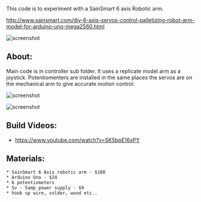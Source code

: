 
This code is to experiment with a SainSmart 6 axis
Robotic arm.

http://www.sainsmart.com/diy-6-axis-servos-control-palletizing-robot-arm-model-for-arduino-uno-mega2560.html

![screenshot](https://raw.githubusercontent.com/dzzie/home_automation/master/6Dof-Robotic-Arm/6axis001.jpg)


About:
----------------------------------------------

Main code is in controller sub folder. It uses a replicate model arm 
as a joystick. Potentiomenters are installed in the same places the servos
are on the mechanical arm to give accurate motion control. 

![screenshot](https://raw.githubusercontent.com/dzzie/home_automation/master/6Dof-Robotic-Arm/robot_arm_joystick.jpg)

![screenshot](https://raw.githubusercontent.com/dzzie/home_automation/master/6Dof-Robotic-Arm/shield.jpg)
 

Build Videos:
----------------------------------------------
* https://www.youtube.com/watch?v=SK5bpE16xPY


Materials:
----------------------------------------------

	* SainSmart 6 Axis robotic arm - $180
	* Arduino Uno - $24
	* 6 potentiometers   
	* 5v - 5amp power supply - $9
	* hook up wire, solder, wood etc..

